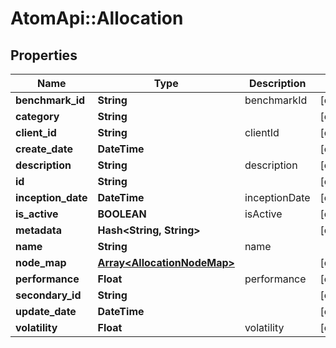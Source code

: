 # AtomApi::Allocation

## Properties
Name | Type | Description | Notes
------------ | ------------- | ------------- | -------------
**benchmark_id** | **String** | benchmarkId | [optional] 
**category** | **String** |  | [optional] 
**client_id** | **String** | clientId | [optional] 
**create_date** | **DateTime** |  | [optional] 
**description** | **String** | description | [optional] 
**id** | **String** |  | [optional] 
**inception_date** | **DateTime** | inceptionDate | [optional] 
**is_active** | **BOOLEAN** | isActive | [optional] 
**metadata** | **Hash&lt;String, String&gt;** |  | [optional] 
**name** | **String** | name | 
**node_map** | [**Array&lt;AllocationNodeMap&gt;**](AllocationNodeMap.md) |  | [optional] 
**performance** | **Float** | performance | [optional] 
**secondary_id** | **String** |  | [optional] 
**update_date** | **DateTime** |  | [optional] 
**volatility** | **Float** | volatility | [optional] 


